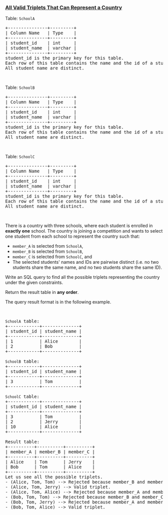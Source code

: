 ### [All Valid Triplets That Can Represent a Country](https://leetcode.com/problems/all-valid-triplets-that-can-represent-a-country)

<p>Table: <code>SchoolA</code></p>

<pre>
+---------------+---------+
| Column Name   | Type    |
+---------------+---------+
| student_id    | int     |
| student_name  | varchar |
+---------------+---------+
student_id is the primary key for this table.
Each row of this table contains the name and the id of a student in school A.
All student_name are distinct.
</pre>

<p>&nbsp;</p>

<p>Table: <code>SchoolB</code></p>

<pre>
+---------------+---------+
| Column Name   | Type    |
+---------------+---------+
| student_id    | int     |
| student_name  | varchar |
+---------------+---------+
student_id is the primary key for this table.
Each row of this table contains the name and the id of a student in school B.
All student_name are distinct.
</pre>

<p>&nbsp;</p>

<p>Table: <code>SchoolC</code></p>

<pre>
+---------------+---------+
| Column Name   | Type    |
+---------------+---------+
| student_id    | int     |
| student_name  | varchar |
+---------------+---------+
student_id is the primary key for this table.
Each row of this table contains the name and the id of a student in school C.
All student_name are distinct.
</pre>

<p>&nbsp;</p>

<p>There is a country with three schools, where each student is enrolled in <strong>exactly one</strong> school. The country is joining a competition and wants to select one student from each school to represent the country such that:</p>

<ul>
	<li><code>member_A</code> is selected from <code>SchoolA</code>,</li>
	<li><code>member_B</code> is selected from <code>SchoolB</code>,</li>
	<li><code>member_C</code> is selected from <code>SchoolC</code>, and</li>
	<li>The selected students&#39; names and IDs are pairwise distinct (i.e. no two students share the same name, and no two students share the same ID).</li>
</ul>

<p>Write an SQL query to find all the possible triplets representing the country under the given constraints.</p>

<p>Return the result table in <strong>any order</strong>.</p>

<p>The query result format is in the following example.</p>

<p>&nbsp;</p>

<pre>
<code>SchoolA</code> table:
+------------+--------------+
| student_id | student_name |
+------------+--------------+
| 1          | Alice        |
| 2          | Bob          |
+------------+--------------+

<code>SchoolB</code> table:
+------------+--------------+
| student_id | student_name |
+------------+--------------+
| 3          | Tom          |
+------------+--------------+

<code>SchoolC</code> table:
+------------+--------------+
| student_id | student_name |
+------------+--------------+
| 3          | Tom          |
| 2          | Jerry        |
| 10         | Alice        |
+------------+--------------+

Result table:
+----------+----------+----------+
| member_A | member_B | member_C |
+----------+----------+----------+
| Alice    | Tom      | Jerry    |
| Bob      | Tom      | Alice    |
+----------+----------+----------+
Let us see all the possible triplets.
- (Alice, Tom, Tom) --&gt; Rejected because member_B and member_C have the same name and the same ID.
- (Alice, Tom, Jerry) --&gt; Valid triplet.
- (Alice, Tom, Alice) --&gt; Rejected because member_A and member_C have the same name.
- (Bob, Tom, Tom) --&gt; Rejected because member_B and member_C have the same name and the same ID.
- (Bob, Tom, Jerry) --&gt; Rejected because member_A and member_C have the same ID.
- (Bob, Tom, Alice) --&gt; Valid triplet.
</pre>